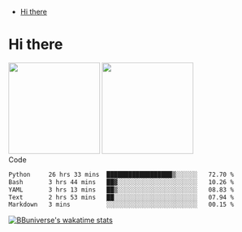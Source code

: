 <!--ts-->
* [Hi there](#hi-there)

<!-- Created by https://github.com/ekalinin/github-markdown-toc -->
<!-- Added by: runner, at: Wed Sep 27 04:19:34 UTC 2023 -->

<!--te-->


# Hi there

<!--
**BBuniverse/BBuniverse** is a ✨ _special_ ✨ repository because its `README.md` (this file) appears on your GitHub profile.

Here are some ideas to get you started:

- 🔭 I’m currently working on ...
- 🌱 I’m currently learning ...
- 👯 I’m looking to collaborate on ...
- 🤔 I’m looking for help with ...
- 💬 Ask me about ...
- 📫 How to reach me: ...
- 😄 Pronouns: ...
- ⚡ Fun fact: ...
-->


<div display="flex">
  <img src="https://github-readme-stats.vercel.app/api?username=BBuniverse&show_icons=true&count_private=true&theme=radical&hide_border=true" height="180"/>
  <img src="https://github-readme-stats.vercel.app/api/top-langs/?username=BBuniverse&layout=compact&theme=radical&hide_border=true" height="180"/>
</div
     

## Code
<!--START_SECTION:waka-->

```txt
Python     26 hrs 33 mins  ██████████████████▒░░░░░░   72.70 %
Bash       3 hrs 44 mins   ██▓░░░░░░░░░░░░░░░░░░░░░░   10.26 %
YAML       3 hrs 13 mins   ██▒░░░░░░░░░░░░░░░░░░░░░░   08.83 %
Text       2 hrs 53 mins   ██░░░░░░░░░░░░░░░░░░░░░░░   07.94 %
Markdown   3 mins          ░░░░░░░░░░░░░░░░░░░░░░░░░   00.15 %
```

<!--END_SECTION:waka-->
     
[![BBuniverse's wakatime stats](https://github-readme-stats.vercel.app/api/wakatime?username=BBuniverse)](https://github.com/anuraghazra/github-readme-stats)
